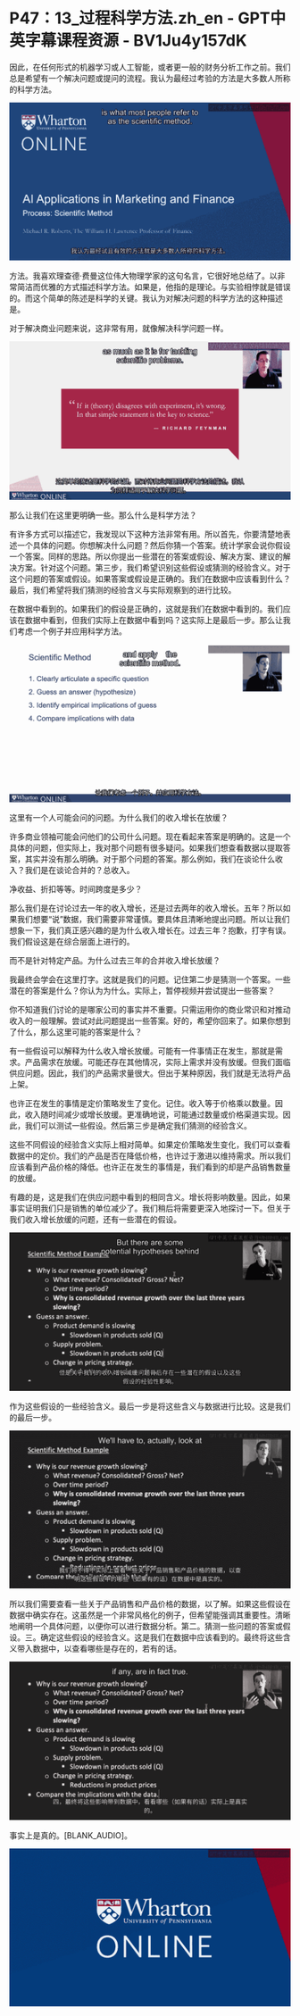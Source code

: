 # P47：13_过程科学方法.zh_en - GPT中英字幕课程资源 - BV1Ju4y157dK

因此，在任何形式的机器学习或人工智能，或者更一般的财务分析工作之前。我们总是希望有一个解决问题或提问的流程。我认为最经过考验的方法是大多数人所称的科学方法。

![](img/7ea78cd1b6bc7d6a80b9d11771b1220f_1.png)

方法。我喜欢理查德·费曼这位伟大物理学家的这句名言，它很好地总结了。以非常简洁而优雅的方式描述科学方法。如果是，他指的是理论。与实验相悖就是错误的。而这个简单的陈述是科学的关键。我认为对解决问题的科学方法的这种描述是。

对于解决商业问题来说，这非常有用，就像解决科学问题一样。

![](img/7ea78cd1b6bc7d6a80b9d11771b1220f_3.png)

那么让我们在这里更明确一些。那么什么是科学方法？

有许多方式可以描述它，我发现以下这种方法非常有用。所以首先，你要清楚地表述一个具体的问题。你想解决什么问题？然后你猜一个答案。统计学家会说你假设一个答案。同样的思路。所以你提出一些潜在的答案或假设、解决方案、建议的解决方案。针对这个问题。第三步，我们希望识别这些假设或猜测的经验含义。对于这个问题的答案或假设。如果答案或假设是正确的。我们在数据中应该看到什么？最后，我们希望将我们猜测的经验含义与实际观察到的进行比较。

在数据中看到的。如果我们的假设是正确的，这就是我们在数据中看到的。我们应该在数据中看到，但我们实际上在数据中看到吗？这实际上是最后一步。那么让我们考虑一个例子并应用科学方法。

![](img/7ea78cd1b6bc7d6a80b9d11771b1220f_5.png)

这里有一个人可能会问的问题。为什么我们的收入增长在放缓？

许多商业领袖可能会问他们的公司什么问题。现在看起来答案是明确的。这是一个具体的问题，但实际上，我对那个问题有很多疑问。如果我们想查看数据以提取答案，其实并没有那么明确。对于那个问题的答案。那么例如，我们在谈论什么收入？我们是在谈论合并的？总收入。

净收益、折扣等等。时间跨度是多少？

那么我们是在讨论过去一年的收入增长，还是过去两年的收入增长。五年？所以如果我们想要“说”数据，我们需要非常谨慎。要具体且清晰地提出问题。所以让我们想象一下，我们真正感兴趣的是为什么收入增长在。过去三年？抱歉，打字有误。我们假设这是在综合层面上进行的。

而不是针对特定产品。为什么过去三年的合并收入增长放缓？

我最终会学会在这里打字。这就是我们的问题。记住第二步是猜测一个答案。一些潜在的答案是什么？你认为为什么。实际上，暂停视频并尝试提出一些答案？

你不知道我们讨论的是哪家公司的事实并不重要。只需运用你的商业常识和对推动收入的一般理解。尝试对此问题提出一些答案。好的，希望你回来了。如果你想到了什么，那么这里可能的答案是什么？

有一些假设可以解释为什么收入增长放缓。可能有一件事情正在发生，那就是需求。产品需求在放缓。可能还存在其他情况，实际上需求并没有放缓。但我们面临供应问题。因此，我们的产品需求量很大。但出于某种原因，我们就是无法将产品上架。

也许正在发生的事情是定价策略发生了变化。记住。收入等于价格乘以数量。因此，收入随时间减少或增长放缓。更准确地说，可能通过数量或价格渠道实现。因此，我们可以测试一些假设。然后第三步是确定我们猜测的经验含义。

这些不同假设的经验含义实际上相对简单。如果定价策略发生变化，我们可以查看数据中的定价。我们的产品是否在降低价格，也许过于激进以维持需求。所以我们应该看到产品价格的降低。也许正在发生的事情是，我们看到的却是产品销售数量的放缓。

有趣的是，这是我们在供应问题中看到的相同含义。增长将影响数量。因此，如果事实证明我们只是销售的单位减少了。我们稍后将需要更深入地探讨一下。但关于我们收入增长放缓的问题，还有一些潜在的假设。

![](img/7ea78cd1b6bc7d6a80b9d11771b1220f_7.png)

作为这些假设的一些经验含义。最后一步是将这些含义与数据进行比较。这是我们的最后一步。

![](img/7ea78cd1b6bc7d6a80b9d11771b1220f_9.png)

所以我们需要查看一些关于产品销售和产品价格的数据，以了解。如果这些假设在数据中确实存在。这虽然是一个非常风格化的例子，但希望能强调其重要性。清晰地阐明一个具体问题，以便你可以进行数据分析。第二。猜测一些问题的答案或假设。三。确定这些假设的经验含义。这是我们在数据中应该看到的。最终将这些含义带入数据中，以查看哪些是存在的，若有的话。

![](img/7ea78cd1b6bc7d6a80b9d11771b1220f_11.png)

事实上是真的。[BLANK_AUDIO]。

![](img/7ea78cd1b6bc7d6a80b9d11771b1220f_13.png)
